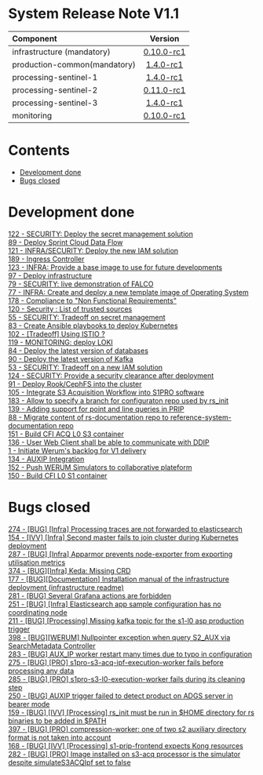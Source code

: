 
System Release Note V1.1
========================

| Component | Version |
| :---------- | :----------: |
| infrastructure (mandatory) | [0.10.0-rc1](https://github.com/COPRS/infrastructure/releases/tag/0.10.0-rc1) |
| production-common(mandatory) | [1.4.0-rc1](https://github.com/COPRS/production-common/releases/tag/1.4.0-rc1) |
| processing-sentinel-1 | [1.4.0-rc1](https://github.com/COPRS/processing-sentinel-1/releases/tag/1.4.0-rc1) |
| processing-sentinel-2 | [0.11.0-rc1](https://github.com/COPRS/processing-sentinel-2/releases/tag/0.11.0-rc1) |
| processing-sentinel-3 | [1.4.0-rc1](https://github.com/COPRS/processing-sentinel-3/releases/tag/1.4.0-rc1) |
| monitoring | [0.10.0-rc1](https://github.com/COPRS/monitoring/releases/tag/0.10.0-rc1) |


Contents
========

* [Development done](#development-done)
* [Bugs closed](#bugs-closed)

# Development done
  
[122 - SECURITY: Deploy the secret management solution](https://github.com/COPRS/rs-issues/issues/122)  
[89 - Deploy Sprint Cloud Data Flow](https://github.com/COPRS/rs-issues/issues/89)  
[121 - INFRA/SECURITY: Deploy the new IAM solution](https://github.com/COPRS/rs-issues/issues/121)  
[189 - Ingress Controller](https://github.com/COPRS/rs-issues/issues/189)  
[123 - INFRA: Provide a base image to use for future developments](https://github.com/COPRS/rs-issues/issues/123)  
[97 - Deploy infrastructure ](https://github.com/COPRS/rs-issues/issues/97)  
[79 - SECURITY: live demonstration of FALCO](https://github.com/COPRS/rs-issues/issues/79)  
[77 - INFRA: Create and deploy a new template image of Operating System](https://github.com/COPRS/rs-issues/issues/77)  
[178 - Compliance to "Non Functional Requirements"](https://github.com/COPRS/rs-issues/issues/178)  
[120 - Security : List of trusted sources](https://github.com/COPRS/rs-issues/issues/120)  
[55 - SECURITY: Tradeoff on secret management](https://github.com/COPRS/rs-issues/issues/55)  
[83 - Create Ansible playbooks to deploy Kubernetes](https://github.com/COPRS/rs-issues/issues/83)  
[102 - [Tradeoff] Using ISTIO ?](https://github.com/COPRS/rs-issues/issues/102)  
[119 - MONITORING: deploy LOKI](https://github.com/COPRS/rs-issues/issues/119)  
[84 - Deploy the latest version of databases](https://github.com/COPRS/rs-issues/issues/84)  
[90 - Deploy the latest version of Kafka](https://github.com/COPRS/rs-issues/issues/90)  
[53 - SECURITY: Tradeoff on a new IAM solution](https://github.com/COPRS/rs-issues/issues/53)  
[124 - SECURITY: Provide a security clearance after deployment](https://github.com/COPRS/rs-issues/issues/124)  
[91 - Deploy Rook/CephFS into the cluster](https://github.com/COPRS/rs-issues/issues/91)  
[105 - Integrate S3 Acquisition Workflow into S1PRO software](https://github.com/COPRS/rs-issues/issues/105)  
[183 - Allow to specify a branch for configuraton repo used by rs_init](https://github.com/COPRS/rs-issues/issues/183)  
[139 - Adding support for point and line queries in PRIP](https://github.com/COPRS/rs-issues/issues/139)  
[88 - Migrate content of rs-documentation repo to reference-system-documentation repo](https://github.com/COPRS/rs-issues/issues/88)  
[151 - Build CFI ACQ L0 S3 container](https://github.com/COPRS/rs-issues/issues/151)  
[136 - User Web Client shall be able to communicate with DDIP](https://github.com/COPRS/rs-issues/issues/136)  
[1 - Initiate Werum's backlog for V1 delivery](https://github.com/COPRS/rs-issues/issues/1)  
[134 - AUXIP Integration](https://github.com/COPRS/rs-issues/issues/134)  
[152 - Push WERUM Simulators to collaborative plateform](https://github.com/COPRS/rs-issues/issues/152)  
[150 - Build CFI L0 S1 container](https://github.com/COPRS/rs-issues/issues/150)

# Bugs closed
  
[274 - [BUG] [Infra] Processing traces are not forwarded to elasticsearch](https://github.com/COPRS/rs-issues/issues/274)  
[154 - [IVV] [Infra] Second master fails to join cluster during Kubernetes deployment](https://github.com/COPRS/rs-issues/issues/154)  
[287 - [BUG] [Infra] Apparmor prevents node-exporter from exporting utilisation metrics](https://github.com/COPRS/rs-issues/issues/287)  
[374 - [BUG][Infra] Keda: Missing CRD](https://github.com/COPRS/rs-issues/issues/374)  
[177 - [BUG][Documentation] Installation manual of the infrastructure deployment (infrastructure readme)](https://github.com/COPRS/rs-issues/issues/177)  
[281 - [BUG] Several Grafana actions are forbidden](https://github.com/COPRS/rs-issues/issues/281)  
[251 - [BUG] [Infra] Elasticsearch app sample configuration has no coordinating node](https://github.com/COPRS/rs-issues/issues/251)  
[211 - [BUG] [Processing] Missing kafka topic for the s1-l0 asp production trigger](https://github.com/COPRS/rs-issues/issues/211)  
[398 - [BUG][WERUM] Nullpointer exception when query S2_AUX via SearchMetadata Controller](https://github.com/COPRS/rs-issues/issues/398)  
[283 - [BUG] AUX_IP  worker restart many times due to typo in configuration](https://github.com/COPRS/rs-issues/issues/283)  
[275 - [BUG] [PRO] s1pro-s3-acq-ipf-execution-worker fails before processing any data](https://github.com/COPRS/rs-issues/issues/275)  
[285 - [BUG] [PRO] s1pro-s3-l0-execution-worker fails during its cleaning step](https://github.com/COPRS/rs-issues/issues/285)  
[250 - [BUG] AUXIP trigger failed to detect product on ADGS server in bearer mode](https://github.com/COPRS/rs-issues/issues/250)  
[159 - [BUG] [IVV] [Processing] rs_init must be run in $HOME directory for rs binaries to be added in $PATH](https://github.com/COPRS/rs-issues/issues/159)  
[397 - [BUG] [PRO] compression-worker: one of two s2 auxiliary directory format is not taken into account](https://github.com/COPRS/rs-issues/issues/397)  
[168 - [BUG] [IVV] [Processing] s1-prip-frontend expects Kong resources](https://github.com/COPRS/rs-issues/issues/168)  
[282 - [BUG] [PRO] Image installed on s3-acq processor is the simulator despite simulateS3ACQIpf set to false](https://github.com/COPRS/rs-issues/issues/282)

